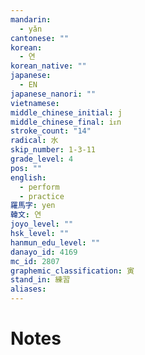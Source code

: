 ```yaml
---
mandarin:
  - yǎn
cantonese: ""
korean:
  - 연
korean_native: ""
japanese:
  - EN
japanese_nanori: ""
vietnamese:
middle_chinese_initial: j
middle_chinese_final: iᴇn
stroke_count: "14"
radical: 水
skip_number: 1-3-11
grade_level: 4
pos: ""
english:
  - perform
  - practice
羅馬字: yen
韓文: 연
joyo_level: ""
hsk_level: ""
hanmun_edu_level: ""
danayo_id: 4169
mc_id: 2807
graphemic_classification: 寅
stand_in: 練習
aliases:
---
```


# Notes
